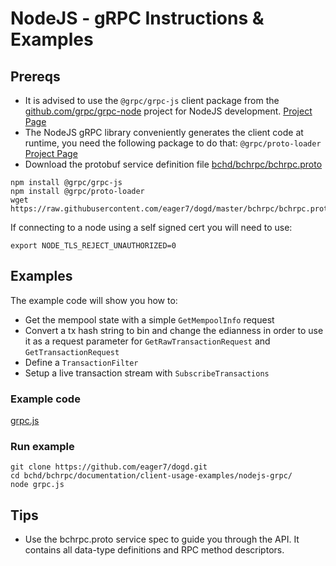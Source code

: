 # NodeJS - gRPC Instructions & Examples

## Prereqs

* It is advised to use the `@grpc/grpc-js` client package from the [github.com/grpc/grpc-node](https://github.com/grpc/grpc-node/) project for NodeJS development. [Project Page](https://github.com/grpc/grpc-node/tree/master/packages/grpc-js)
* The NodeJS gRPC library conveniently generates the client code at runtime, you need the following package to do that: `@grpc/proto-loader` [Project Page](https://github.com/grpc/grpc-node/tree/master/packages/proto-loader)
* Download the protobuf service definition file [
bchd/bchrpc/bchrpc.proto ](https://raw.githubusercontent.com/eager7/dogd/master/bchrpc/bchrpc.proto) 


```
npm install @grpc/grpc-js 
npm install @grpc/proto-loader
wget https://raw.githubusercontent.com/eager7/dogd/master/bchrpc/bchrpc.proto
```

If connecting to a node using a self signed cert you will need to use:

```
export NODE_TLS_REJECT_UNAUTHORIZED=0
```

## Examples

The example code will show you how to:

* Get the mempool state with a simple `GetMempoolInfo` request
* Convert a tx hash string to bin and change the edianness in order to use it as a request parameter for `GetRawTransactionRequest` and `GetTransactionRequest`
* Define a `TransactionFilter`
* Setup a live transaction stream with `SubscribeTransactions`

### Example code

[grpc.js](https://github.com/eager7/dogd/blob/master/bchrpc/documentation/client-usage-examples/nodejs-grpc/grpc.js)

### Run example

```
git clone https://github.com/eager7/dogd.git
cd bchd/bchrpc/documentation/client-usage-examples/nodejs-grpc/
node grpc.js
```

## Tips

* Use the bchrpc.proto service spec to guide you through the API. It contains all data-type definitions and RPC method descriptors.